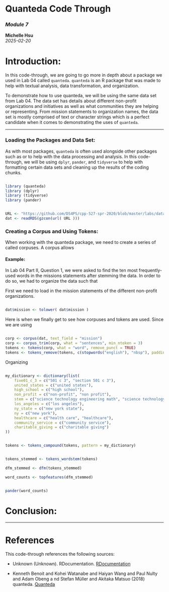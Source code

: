 # Quanteda Code Through 
### <i>Module 7</i>
**Michelle Hsu**  
*2025-02-20*

# Introduction: 

<p> In this code-through, we are going to go more in depth about a package we 
used in Lab 04 called <code>quanteda</code>. <code>quanteda</code> is an R package 
that was made to help with textual analysis, data transformation, 
and organization. </p>

<p> To demonstrate how to use quanteda, we will be using the same data set from 
Lab 04. The data set has details about different non-profit organizations and 
initiatives as well as what communities they are helping or representing. From 
mission statements to organization names, the data set is mostly comprised of 
text or character strings which is a perfect candidate when it comes to 
demonstrating the uses of <code>quanteda</code>. </p>

---

### Loading the Packages and Data Set:

<p> As with most packages, <code>quanteda</code> is often used alongside other packages 
such as  or  to help with the data processing and analysis. In this code-through, 
we will be using <code>dplyr</code>, <code>pander</code>, and <code>tidyverse</code> 
to help with formatting certain data sets and cleaning up the results of the 
coding chunks. </p>

```r

library (quanteda)
library (dplyr)
library (tidyverse)
library (pander)

```

<p> </p>

```r

URL <- "https://github.com/DS4PS/cpp-527-spr-2020/blob/master/labs/data/IRS-1023-EZ-MISSIONS.rds?raw=true"
dat <- readRDS(gzcon(url( URL )))

```

### Creating a Corpus and Using Tokens:

When working with the quanteda package, we need to create a series of called corpuses. 
A corpus allows 

#### Example: 

In Lab 04 Part II, Question 1, we were asked to find the ten most frequently-
used words in the missions statements after stemming the data. In order to do so, 
we had to organize the data such that 

First we need to load in the mission statements of the different non-profit organizations.

```r

dat$mission <- tolower( dat$mission )

```

Here is when we finally get to see how corpuses and tokens are used. Since we are using 

```r

corp <- corpus(dat, text_field = "mission")
corp <- corpus_trim(corp, what = "sentences", min_ntoken = 3)
tokens <- tokens(corp, what = "word", remove_punct = TRUE)
tokens <- tokens_remove(tokens, c(stopwords("english"), "nbsp"), padding = FALSE)

```

Organizing 

```r

my_dictionary <- dictionary(list(
    five01_c_3 = c("501 c 3", "section 501 c 3"),
    united_states = c("united states"),
    high_school = c("high school"),
    non_profit = c("non-profit", "non profit"),
    stem = c("science technology engineering math", "science technology engineering mathematics"),
    los_angeles = c("los angeles"),
    ny_state = c("new york state"),
    ny = c("new york"),
    healthcare = c("health care", "healthcare"),
    community_service = c("community service"),
    charitable_giving = c("charitable giving")
))

```

```r

tokens <- tokens_compound(tokens, pattern = my_dictionary)

```

```r

tokens_stemmed <- tokens_wordstem(tokens)

dfm_stemmed <- dfm(tokens_stemmed)

word_counts <- topfeatures(dfm_stemmed)

```

```r

pander(word_counts)

```

# Conclusion:

---

# References

This code-through references the following sources:

* Unknown (Unknown). RDocumentation. 
[RDocumentation](https://www.rdocumentation.org/packages/quanteda/versions/0.9.2-0/topics/corpus)

* Kenneth Benoit and Kohei Watanabe and Haiyan Wang and Paul Nulty and Adam Obeng a
nd Stefan Müller and Akitaka Matsuo (2018) quanteda. 
[Quanteda](https://quanteda.io/articles/quickstart.html)
